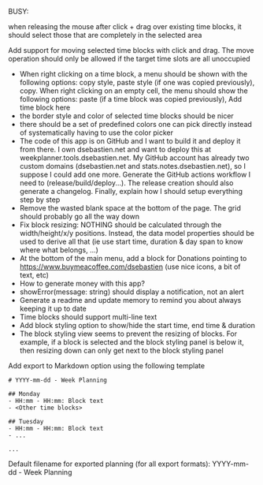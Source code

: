 BUSY:

when releasing the mouse after click + drag over existing time blocks, it should select those that are completely in the selected area

Add support for moving selected time blocks with click and drag. The move operation should only be allowed if the target time slots are all unoccupied

- When right clicking on a time block, a menu should be shown with the following options: copy style, paste style (if one was copied previously), copy. When right clicking on an empty cell, the menu should show the following options: paste (if a time block was copied previously), Add time block here
- the border style and color of selected time blocks should be nicer
- there should be a set of predefined colors one can pick directly instead of systematically having to use the color picker
- The code of this app is on GitHub and I want to build it and deploy it from there. I own dsebastien.net and want to deploy this at weekplanner.tools.dsebastien.net. My GitHub account has already two custom domains (dsebastien.net and stats.notes.dsebastien.net), so I suppose I could add one more. Generate the GitHub actions workflow I need to (release/build/deploy...). The release creation should also generate a changelog. Finally, explain how I should setup everything step by step
- Remove the wasted blank space at the bottom of the page. The grid should probably go all the way down
- Fix block resizing: NOTHING should be calculated through the width/height/x/y positions. Instead, the data model properties should be used to derive all that (ie use start time, duration & day span to know where what belongs, ...)
- At the bottom of the main menu, add a block for Donations pointing to https://www.buymeacoffee.com/dsebastien (use nice icons, a bit of text, etc)
- How to generate money with this app?
- showError(message: string) should display a notification, not an alert
- Generate a readme and update memory to remind you about always keeping it up to date
- Time blocks should support multi-line text
- Add block styling option to show/hide the start time, end time & duration
- The block styling view seems to prevent the resizing of blocks. For example, if a block is selected and the block styling panel is below it, then resizing down can only get next to the block styling panel

Add export to Markdown option using the following template

```
# YYYY-mm-dd - Week Planning

## Monday
- HH:mm - HH:mm: Block text
- <Other time blocks>

## Tuesday
- HH:mm - HH:mm: Block text
- ...

...

```


Default filename for exported planning (for all export formats): YYYY-mm-dd - Week Planning